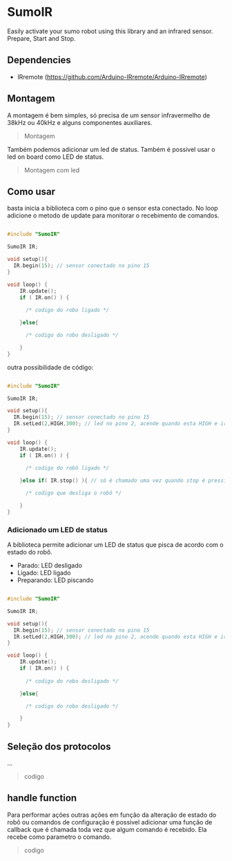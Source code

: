 # SumoIR
 Easily activate your sumo robot using this library and an infrared sensor. Prepare, Start and Stop.

## Dependencies
 - IRremote (https://github.com/Arduino-IRremote/Arduino-IRremote)

## Montagem

A montagem é bem simples, só precisa de um sensor infravermelho de 38kHz ou 40kHz e alguns componentes auxiliares.

 > Montagem

Também podemos adicionar um led de status. Também é possivel usar o led on board como LED de status.

> Montagem com led

## Como usar

basta inicia a biblioteca com o pino que o sensor esta conectado. No loop adicione o metodo de update para monitorar o recebimento de comandos.

```c++

#include "SumoIR"

SumoIR IR;

void setup(){
  IR.begin(15); // sensor conectado no pino 15
}

void loop() {
    IR.update();
    if ( IR.on() ) {
      
      /* codigo do robo ligado */

    }else{

      /* codigo do robo desligado */

    }
}
```

outra possibilidade de código:

```c++

#include "SumoIR"

SumoIR IR;

void setup(){
  IR.begin(15); // sensor conectado no pino 15
  IR.setLed(2,HIGH,300); // led no pino 2, acende quando esta HIGH e irá piscar com intervalo de 300ms
}

void loop() {
    IR.update();
    if ( IR.on() ) {
      
      /* codigo do robô ligado */

    }else if( IR.stop() ){ // só é chamado uma vez quando stop é pressionado

      /* codigo que desliga o robô */

    }
}
```

### Adicionado um LED de status

A biblioteca permite adicionar um LED de status que pisca de acordo com o estado do robô.

- Parado: LED desligado
- Ligado: LED ligado
- Preparando: LED piscando

```c++

#include "SumoIR"

SumoIR IR;

void setup(){
  IR.begin(15); // sensor conectado no pino 15
  IR.setLed(2,HIGH,300); // led no pino 2, acende quando esta HIGH e irá piscar com intervalo de 300ms
}

void loop() {
    IR.update();
    if ( IR.on() ) {
      
      /* codigo do robo desligado */

    }else{

      /* codigo do robo desligado */

    }
}
```

 ## Seleção dos protocolos

 ...

> codigo

 ## handle function

 Para performar ações outras ações em função da alteração de estado do robô ou comandos de configuração é possivel adicionar uma função de callback que é chamada toda vez que algum comando é recebido. Ela recebe como parametro o comando.

> codigo